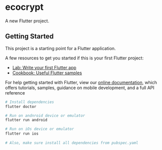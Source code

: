 # ecocrypt

A new Flutter project.

## Getting Started

This project is a starting point for a Flutter application.

A few resources to get you started if this is your first Flutter project:

- [Lab: Write your first Flutter app](https://flutter.dev/docs/get-started/codelab)
- [Cookbook: Useful Flutter samples](https://flutter.dev/docs/cookbook)

For help getting started with Flutter, view our
[online documentation](https://flutter.dev/docs), which offers tutorials,
samples, guidance on mobile development, and a full API reference

```bash
# Install dependencies
flutter doctor

# Run on andnroid device or emulator 
flutter run android

# Run on iOs device or emulator
flutter run ios
 
# Also, make sure install all dependencies from pubspec.yaml
```